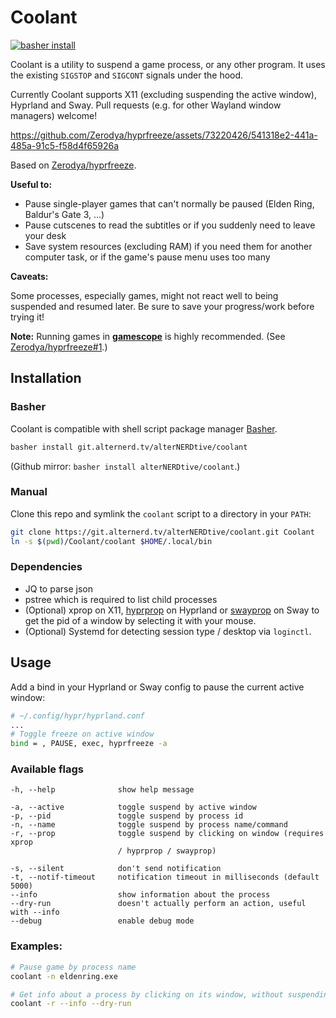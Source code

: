 # Coolant

[![basher install](https://www.basher.it/assets/logo/basher_install.svg)](https://www.basher.it/package/)

Coolant is a utility to suspend a game process, or any other program. It uses 
the existing `SIGSTOP` and `SIGCONT` signals under the hood.

Currently Coolant supports X11 (excluding suspending the active window), 
Hyprland and Sway. Pull requests (e.g. for other Wayland window managers) 
welcome!

https://github.com/Zerodya/hyprfreeze/assets/73220426/541318e2-441a-485a-91c5-f58d4f65926a

Based on [Zerodya/hyprfreeze](https://github.com/Zerodya/hyprfreeze).

**Useful to:**

- Pause single-player games that can't normally be paused (Elden Ring, Baldur's 
  Gate 3, ...)
- Pause cutscenes to read the subtitles or if you suddenly need to leave your 
  desk
- Save system resources (excluding RAM) if you need them for another computer 
  task, or if the game's pause menu uses too many

**Caveats:**

Some processes, especially games, might not react well to being suspended and 
resumed later. Be sure to save your progress/work before trying it!

**Note:** Running games in 
[**gamescope**](https://github.com/ValveSoftware/gamescope) is highly 
recommended. (See 
[Zerodya/hyprfreeze#1](https://github.com/Zerodya/hyprfreeze/issues/1).)

## Installation

### Basher

Coolant is compatible with shell script package manager 
[Basher](https://basher.it).

```bash
basher install git.alternerd.tv/alterNERDtive/coolant
```
(Github mirror: `basher install alterNERDtive/coolant`.)

### Manual

Clone this repo and symlink the `coolant` script to a directory in your `PATH`:

```bash
git clone https://git.alternerd.tv/alterNERDtive/coolant.git Coolant
ln -s $(pwd)/Coolant/coolant $HOME/.local/bin
```

### Dependencies

- JQ to parse json
- pstree which is required to list child processes
- (Optional) xprop on X11, 
  [hyprprop](https://github.com/vilari-mickopf/hyprprop) on Hyprland or 
  [swayprop](https://git.alternerd.tv/alterNERDtive/swayprop) on Sway to get the 
  pid of a window by selecting it with your mouse.
- (Optional) Systemd for detecting session type / desktop via `loginctl`.

## Usage

Add a bind in your Hyprland or Sway config to pause the current active window:

```bash
# ~/.config/hypr/hyprland.conf
...
# Toggle freeze on active window
bind = , PAUSE, exec, hyprfreeze -a
```

### Available flags

```
-h, --help              show help message

-a, --active            toggle suspend by active window
-p, --pid               toggle suspend by process id
-n, --name              toggle suspend by process name/command
-r, --prop              toggle suspend by clicking on window (requires xprop
                        / hyprprop / swayprop)

-s, --silent            don't send notification
-t, --notif-timeout     notification timeout in milliseconds (default 5000)
--info                  show information about the process
--dry-run               doesn't actually perform an action, useful with --info
--debug                 enable debug mode
```

### Examples:

```bash
# Pause game by process name
coolant -n eldenring.exe
```

```bash
# Get info about a process by clicking on its window, without suspending it
coolant -r --info --dry-run
```
